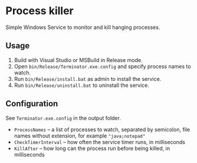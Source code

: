 # Process killer #

Simple Windows Service to monitor and kill hanging processes.

## Usage ##

1. Build with Visual Studio or MSBuild in Release mode.
2. Open `bin/Release/Terminator.exe.config` and specify process names to watch.
3. Run `bin/Release/install.bat` as admin to install the service.
4. Run `bin/Release/uninstall.bat` to uninstall the service.

## Configuration ##

See `Terminator.exe.config` in the output folder.

- `ProcessNames` – a list of processes to watch, separated by semicolon, file names without extension, for example `"java;notepad"`
- `CheckTimerInterval` – how often the service timer runs, in milliseconds
- `KillAfter` – how long can the process run before being killed, in milliseconds